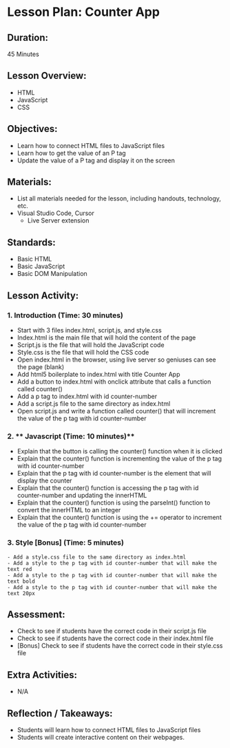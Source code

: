 # Lesson Plan: Counter App

## **Duration:**
45 Minutes

## **Lesson Overview:**
- HTML
- JavaScript
- CSS



## **Objectives:**
- Learn how to connect HTML files to JavaScript files
- Learn how to get the value of an P tag
- Update the value of a P tag and display it on the screen

## **Materials:**
- List all materials needed for the lesson, including handouts, technology, etc.
- Visual Studio Code, Cursor
    - Live Server extension

## **Standards:**
- Basic HTML
- Basic JavaScript
- Basic DOM Manipulation

## **Lesson Activity:**

### 1. **Introduction (Time: 30 minutes)**
   - Start with 3 files index.html, script.js, and style.css
   - Index.html is the main file that will hold the content of the page
   - Script.js is the file that will hold the JavaScript code
   - Style.css is the file that will hold the CSS code
   - Open index.html in the browser, using live server so geniuses can see the page (blank)
   - Add html5 boilerplate to index.html with title Counter App
   - Add a button to index.html with onclick attribute that calls a function called counter()
   - Add a p tag to index.html with id counter-number
   - Add a script.js file to the same directory as index.html
   - Open script.js and write a function called counter() that will increment the value of the p tag with id counter-number

### 2. ** Javascript (Time: 10 minutes)**
   - Explain that the button is calling the counter() function when it is clicked
   - Explain that the counter() function is incrementing the value of the p tag with id counter-number
   - Explain that the p tag with id counter-number is the element that will display the counter
   - Explain that the counter() function is accessing the p tag with id counter-number and updating the innerHTML
   - Explain that the counter() function is using the parseInt() function to convert the innerHTML to an integer
   - Explain that the counter() function is using the += operator to increment the value of the p tag with id counter-number

### 3. **Style [Bonus] (Time: 5 minutes)**
    - Add a style.css file to the same directory as index.html
    - Add a style to the p tag with id counter-number that will make the text red
    - Add a style to the p tag with id counter-number that will make the text bold
    - Add a style to the p tag with id counter-number that will make the text 20px

## **Assessment:**
- Check to see if students have the correct code in their script.js file
- Check to see if students have the correct code in their index.html file
- [Bonus] Check to see if students have the correct code in their style.css file 

## **Extra Activities:**
- N/A

## **Reflection / Takeaways:**
- Students will learn how to connect HTML files to JavaScript files
- Students will create interactive content on their webpages. 
